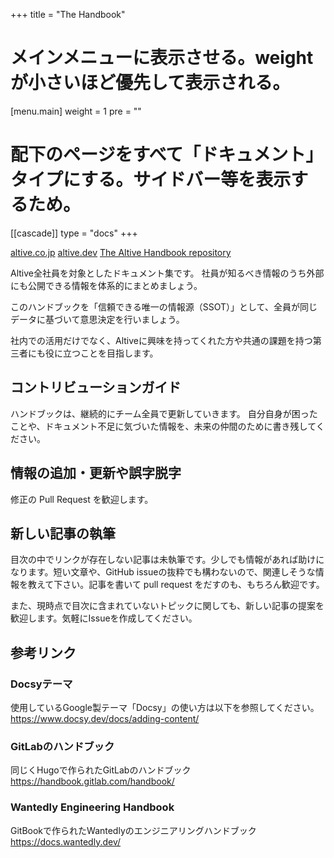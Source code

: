 +++
title = "The Handbook"
# メインメニューに表示させる。weightが小さいほど優先して表示される。
[menu.main]
weight = 1
pre = "<i class='fa-solid fa-book'></i>"
# 配下のページをすべて「ドキュメント」タイプにする。サイドバー等を表示するため。
[[cascade]]
type = "docs"
+++

<a class="btn btn-lg btn-primary me-3 mb-4" href="https://altive.co.jp">altive.co.jp</a>
<a class="btn btn-lg btn-primary me-3 mb-4" href="https://altive.dev">altive.dev</a>
<a class="btn btn-lg btn-secondary me-3 mb-4" href="https://github.com/altive/handbook">The Altive Handbook repository <i class="fab fa-github ms-2 "></i></a>

Altive全社員を対象としたドキュメント集です。
社員が知るべき情報のうち外部にも公開できる情報を体系的にまとめましょう。

このハンドブックを「信頼できる唯一の情報源（SSOT）」として、全員が同じデータに基づいて意思決定を行いましょう。

社内での活用だけでなく、Altiveに興味を持ってくれた方や共通の課題を持つ第三者にも役に立つことを目指します。

## コントリビューションガイド

ハンドブックは、継続的にチーム全員で更新していきます。
自分自身が困ったことや、ドキュメント不足に気づいた情報を、未来の仲間のために書き残してください。 

## 情報の追加・更新や誤字脱字

修正の Pull Request を歓迎します。

## 新しい記事の執筆

目次の中でリンクが存在しない記事は未執筆です。少しでも情報があれば助けになります。短い文章や、GitHub issueの抜粋でも構わないので、関連しそうな情報を教えて下さい。記事を書いて pull request をだすのも、もちろん歓迎です。

また、現時点で目次に含まれていないトピックに関しても、新しい記事の提案を歓迎します。気軽にIssueを作成してください。

## 参考リンク
### Docsyテーマ
使用しているGoogle製テーマ「Docsy」の使い方は以下を参照してください。  
https://www.docsy.dev/docs/adding-content/

### GitLabのハンドブック
同じくHugoで作られたGitLabのハンドブック  
https://handbook.gitlab.com/handbook/

### Wantedly Engineering Handbook
GitBookで作られたWantedlyのエンジニアリングハンドブック  
https://docs.wantedly.dev/
